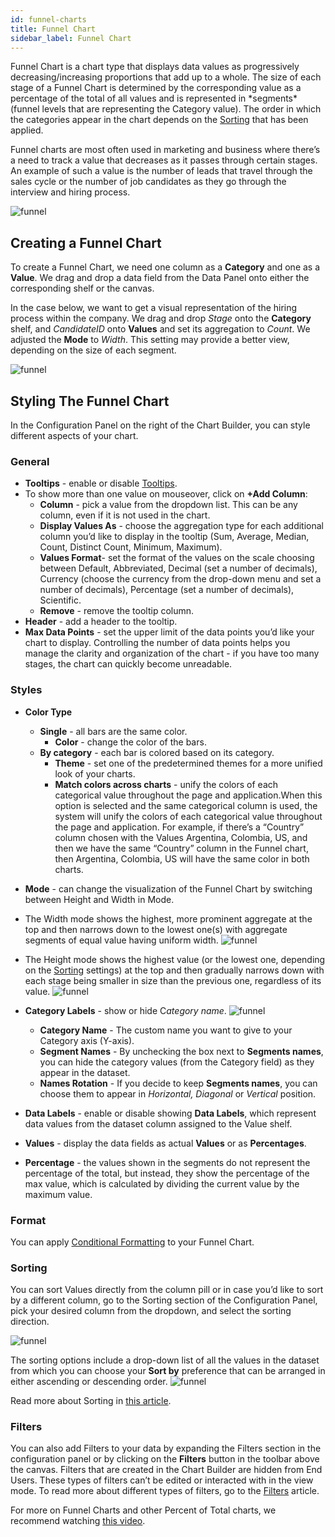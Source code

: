 ```yaml
---
id: funnel-charts
title: Funnel Chart
sidebar_label: Funnel Chart
---
```

 
<div style={{textAlign: "justify"}}>
Funnel Chart is a chart type that displays data values as progressively decreasing/increasing proportions that add up to a whole. The size of each stage of a Funnel Chart is determined by the corresponding value as a percentage of the total of all values and is represented in *segments* (funnel levels that are representing the Category value).
The order in which the categories appear in the chart depends on the <a href="#sorting">Sorting</a> that has been applied.
 
Funnel charts are most often used in marketing and business where there’s a need to track a value that decreases as it passes through certain stages. An example of such a value is the number of leads that travel through the sales cycle or the number of job candidates as they go through the interview and hiring process.
 
![funnel](https://s3.amazonaws.com/cdn.qrvey.com/documentation_assets/ui-docs/dataviews/chart-types-all/Funnel/funnel.png#thumbnail)
 
 
## Creating a Funnel Chart
To create a Funnel Chart, we need one column as a **Category** and one as a **Value**. We drag and drop a data field from the Data Panel onto either the corresponding shelf or the canvas.
 
In the case below, we want to get a visual representation of the hiring process within the company. We drag and drop *Stage* onto the **Category** shelf, and *CandidateID* onto **Values** and set its aggregation to *Count*. We adjusted the **Mode** to *Width*. This setting may provide a better view, depending on the size of each segment.
 
![funnel](https://s3.amazonaws.com/cdn.qrvey.com/documentation_assets/ui-docs/dataviews/chart-types-all/Funnel/create.gif#thumbnail)
 
 
## Styling The Funnel Chart
In the Configuration Panel on the right of the Chart Builder, you can style different aspects of your chart.
 
### General
* **Tooltips** - enable or disable <a href="/docs/ui-docs/dataviews/chart-builder/tooltips" target="_blank">Tooltips</a>.
 * To show more than one value on mouseover, click on **+Add Column**:
     * **Column** - pick a value from the dropdown list. This can be any column, even if it is not used in the chart.
     * **Display Values As** - choose the aggregation type for each additional column you’d like to display in the tooltip (Sum, Average, Median, Count, Distinct Count, Minimum, Maximum).
     * **Values Format**- set the format of the values on the scale choosing between Default, Abbreviated, Decimal (set a number of decimals), Currency (choose the currency from the drop-down menu and set a number of decimals), Percentage (set a number of decimals), Scientific.
     * **Remove** - remove the tooltip column.
 * **Header** - add a header to the tooltip.
* **Max Data Points** - set the upper limit of the data points you’d like your chart to display. Controlling the number of data points helps you manage the clarity and organization of the chart - if you have too many stages, the chart can quickly become unreadable.
 
### Styles
* **Color Type**
  * **Single** - all bars are the same color.
      * **Color** - change the color of the bars.
  * **By category** - each bar is colored based on its category.
      * **Theme** - set one of the predetermined themes for a more unified look of your charts.
      * **Match colors across charts** - unify the colors of each categorical value throughout the page and application.When this option is selected and the same categorical column is used, the system will unify the colors of each categorical value throughout the page and application. For example, if there’s a “Country” column chosen with the Values Argentina, Colombia, US, and then we have the same “Country” column in the Funnel chart, then Argentina, Colombia, US will have the same color in both charts. 
* **Mode** - can change the visualization of the Funnel Chart by switching between Height and Width in Mode.
 * The Width mode shows the highest, more prominent aggregate at the top and then narrows down to the lowest one(s) with aggregate segments of equal value having uniform width.
  ![funnel](https://s3.amazonaws.com/cdn.qrvey.com/documentation_assets/ui-docs/dataviews/chart-types-all/Funnel/width.png#thumbnail-60)
 
 
 
 * The Height mode shows the highest value (or the lowest one, depending on the <a href="#sorting">Sorting</a> settings) at the top and then gradually narrows down with each stage being smaller in size than the previous one, regardless of its value. 
 ![funnel](https://s3.amazonaws.com/cdn.qrvey.com/documentation_assets/ui-docs/dataviews/chart-types-all/Funnel/height.png#thumbnail-60)
 
* **Category Labels** - show or hide C*ategory name*.
![funnel](https://s3.amazonaws.com/cdn.qrvey.com/documentation_assets/ui-docs/dataviews/chart-types-all/Funnel/cat-labels.png#thumbnail-40) 
  * **Category Name** - The custom name you want to give to your Category axis (Y-axis).
  * **Segment Names** - By unchecking the box next to **Segments names**, you can hide the category values (from the Category field) as they appear in the dataset.
  * **Names Rotation** - If you decide to keep **Segments names**, you can choose them to appear in *Horizontal, Diagonal* or *Vertical* position.
* **Data Labels** - enable or disable showing **Data Labels**, which represent data values from the dataset column assigned to the Value shelf.
* **Values** - display the data fields as actual **Values** or as **Percentages**.
* **Percentage** - the values shown in the segments do not represent the percentage of the total, but instead, they show the percentage of the max value, which is calculated by dividing the current value by the maximum value.
 
### Format
You can apply <a href="/docs/ui-docs/dataviews/chart-builder/chart-configuration/format#conditional-formatting" target="_blank">Conditional Formatting</a> to your Funnel Chart.
 
### Sorting
You can sort Values directly from the column pill or in case you’d like to sort by a different column, go to the Sorting section of the Configuration Panel, pick your desired column from the dropdown, and select the sorting direction.
 
![funnel](https://s3.amazonaws.com/cdn.qrvey.com/documentation_assets/ui-docs/dataviews/chart-types-all/Funnel/sort1.png#thumbnail-40)
 
 
The sorting options include a drop-down list of all the values in the dataset from which you can choose your **Sort by** preference that can be arranged in either ascending or descending order.
![funnel](https://s3.amazonaws.com/cdn.qrvey.com/documentation_assets/ui-docs/dataviews/chart-types-all/Funnel/sort2.png#thumbnail-40)
 
 
Read more about Sorting in <a href="/docs/ui-docs/dataviews/chart-builder/chart-configuration/sorting">this article</a>. 
 
### Filters
You can also add Filters to your data by expanding the Filters section in the configuration panel or by clicking on the **Filters** button in the toolbar above the canvas.
Filters that are created in the Chart Builder are hidden from End Users. These types of filters can’t be edited or interacted with in the view mode. To read more about different types of filters, go to the <a href="/docs/ui-docs/dataviews/chart-builder/chart-configuration/chart-filters" target="_blank">Filters</a> article.
 
 
For more on Funnel Charts and other Percent of Total charts, we recommend watching <a href="/docs/video-training/building-qrvey-sample/kpi" target="_blank">this video</a>.
 
 
 
 
 
</div>